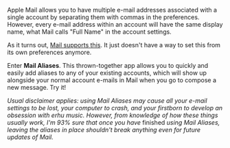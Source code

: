 Apple Mail allows you to have multiple e-mail addresses associated with a single account by separating them with commas in the preferences. However, every e-mail address within an account will have the same display name, what Mail calls "Full Name" in the account settings.

As it turns out, [Mail supports this][EmailAliases]. It just doesn't have a way to set this from its own preferences anymore.

Enter **Mail Aliases**. This thrown-together app allows you to quickly and easily add aliases to any of your existing accounts, which will show up alongside your normal account e-mails in Mail when you go to compose a new message. Try it!

_Usual disclaimer applies: using Mail Aliases may cause all your e-mail settings to be lost, your computer to crash, and your firstborn to develop an obsession with erhu music. However, from knowledge of how these things usually work, I'm 93% sure that once you have_ finished _using Mail Aliases, leaving the aliases in place shouldn't break anything even for future updates of Mail._

  [EmailAliases]: http://superuser.com/a/337738